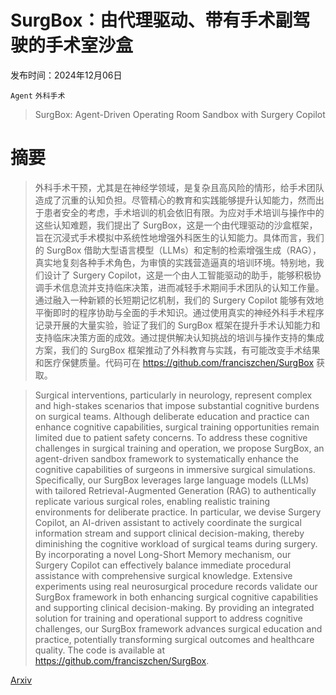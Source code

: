 # SurgBox：由代理驱动、带有手术副驾驶的手术室沙盒

发布时间：2024年12月06日

`Agent` `外科手术`

> SurgBox: Agent-Driven Operating Room Sandbox with Surgery Copilot

# 摘要

> 外科手术干预，尤其是在神经学领域，是复杂且高风险的情形，给手术团队造成了沉重的认知负担。尽管精心的教育和实践能够提升认知能力，然而出于患者安全的考虑，手术培训的机会依旧有限。为应对手术培训与操作中的这些认知难题，我们提出了 SurgBox，这是一个由代理驱动的沙盒框架，旨在沉浸式手术模拟中系统性地增强外科医生的认知能力。具体而言，我们的 SurgBox 借助大型语言模型（LLMs）和定制的检索增强生成（RAG），真实地复刻各种手术角色，为审慎的实践营造逼真的培训环境。特别地，我们设计了 Surgery Copilot，这是一个由人工智能驱动的助手，能够积极协调手术信息流并支持临床决策，进而减轻手术期间手术团队的认知工作量。通过融入一种新颖的长短期记忆机制，我们的 Surgery Copilot 能够有效地平衡即时的程序协助与全面的手术知识。通过使用真实的神经外科手术程序记录开展的大量实验，验证了我们的 SurgBox 框架在提升手术认知能力和支持临床决策方面的成效。通过提供解决认知挑战的培训与操作支持的集成方案，我们的 SurgBox 框架推动了外科教育与实践，有可能改变手术结果和医疗保健质量。代码可在 https://github.com/franciszchen/SurgBox 获取。

> Surgical interventions, particularly in neurology, represent complex and high-stakes scenarios that impose substantial cognitive burdens on surgical teams. Although deliberate education and practice can enhance cognitive capabilities, surgical training opportunities remain limited due to patient safety concerns. To address these cognitive challenges in surgical training and operation, we propose SurgBox, an agent-driven sandbox framework to systematically enhance the cognitive capabilities of surgeons in immersive surgical simulations. Specifically, our SurgBox leverages large language models (LLMs) with tailored Retrieval-Augmented Generation (RAG) to authentically replicate various surgical roles, enabling realistic training environments for deliberate practice. In particular, we devise Surgery Copilot, an AI-driven assistant to actively coordinate the surgical information stream and support clinical decision-making, thereby diminishing the cognitive workload of surgical teams during surgery. By incorporating a novel Long-Short Memory mechanism, our Surgery Copilot can effectively balance immediate procedural assistance with comprehensive surgical knowledge. Extensive experiments using real neurosurgical procedure records validate our SurgBox framework in both enhancing surgical cognitive capabilities and supporting clinical decision-making. By providing an integrated solution for training and operational support to address cognitive challenges, our SurgBox framework advances surgical education and practice, potentially transforming surgical outcomes and healthcare quality. The code is available at https://github.com/franciszchen/SurgBox.

[Arxiv](https://arxiv.org/abs/2412.05187)